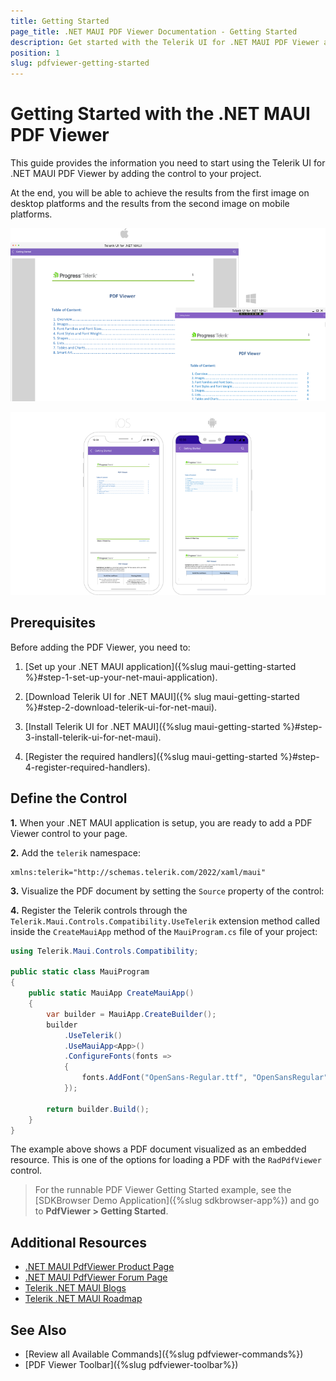 ```yaml
---
title: Getting Started
page_title: .NET MAUI PDF Viewer Documentation - Getting Started
description: Get started with the Telerik UI for .NET MAUI PDF Viewer and add the control to your .NET MAUI project.
position: 1
slug: pdfviewer-getting-started
---
```


# Getting Started with the .NET MAUI PDF Viewer

This guide provides the information you need to start using the Telerik UI for .NET MAUI PDF Viewer by adding the control to your project.

At the end, you will be able to achieve the results from the first image on desktop platforms and the results from the second image on mobile platforms.

![Telerik UI for .NET MAUI PDF Viewer Getting Started on Desktop platforms](images/pdf-getting-started-desktop.png)

![Telerik UI for .NET MAUI PDF Viewer Getting Started on mobile platforms ](images/pdf-gettingstarted-mobile.png)

## Prerequisites

Before adding the PDF Viewer, you need to:

1. [Set up your .NET MAUI application]({%slug maui-getting-started %}#step-1-set-up-your-net-maui-application).

1. [Download Telerik UI for .NET MAUI]({% slug maui-getting-started %}#step-2-download-telerik-ui-for-net-maui).

1. [Install Telerik UI for .NET MAUI]({%slug maui-getting-started %}#step-3-install-telerik-ui-for-net-maui).

1. [Register the required handlers]({%slug maui-getting-started %}#step-4-register-required-handlers).

## Define the Control

**1.** When your .NET MAUI application is setup, you are ready to add a PDF Viewer control to your page.

<snippet id='pdfviewer-getting-started-xaml'/>

**2.** Add the `telerik` namespace:

```XAML
xmlns:telerik="http://schemas.telerik.com/2022/xaml/maui"
```

**3.** Visualize the PDF document by setting the `Source` property of the control:

<snippet id='pdfviewer-getting-started' />

**4.** Register the Telerik controls through the `Telerik.Maui.Controls.Compatibility.UseTelerik` extension method called inside the `CreateMauiApp` method of the `MauiProgram.cs` file of your project:

```C#
using Telerik.Maui.Controls.Compatibility;

public static class MauiProgram
{
	public static MauiApp CreateMauiApp()
	{
		var builder = MauiApp.CreateBuilder();
		builder
			.UseTelerik()
			.UseMauiApp<App>()
			.ConfigureFonts(fonts =>
			{
				fonts.AddFont("OpenSans-Regular.ttf", "OpenSansRegular");
			});

		return builder.Build();
	}
}           
```

The example above shows a PDF document visualized as an embedded resource. This is one of the options for loading a PDF with the `RadPdfViewer` control.

> For the runnable PDF Viewer Getting Started example, see the [SDKBrowser Demo Application]({%slug sdkbrowser-app%}) and go to **PdfViewer > Getting Started**.

## Additional Resources

- [.NET MAUI PdfViewer Product Page](https://www.telerik.com/maui-ui/pdfviewer)
- [.NET MAUI PdfViewer Forum Page](https://www.telerik.com/forums/maui?tagId=1937)
- [Telerik .NET MAUI Blogs](https://www.telerik.com/blogs/mobile-net-maui)
- [Telerik .NET MAUI Roadmap](https://www.telerik.com/support/whats-new/maui-ui/roadmap)

## See Also

- [Review all Available Commands]({%slug pdfviewer-commands%})
- [PDF Viewer Toolbar]({%slug pdfviewer-toolbar%})
